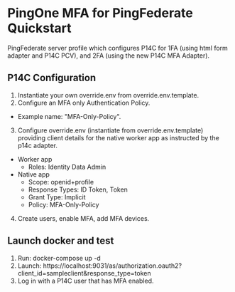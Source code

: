 # PingOne MFA for PingFederate Quickstart

PingFederate server profile which configures P14C for 1FA (using html form adapter and P14C PCV), and 2FA (using the new P14C MFA Adapter).

## P14C Configuration
1. Instantiate your own override.env from override.env.template.
2. Configure an MFA only Authentication Policy.
  - Example name: "MFA-Only-Policy".
3. Configure override.env (instantiate from override.env.template) providing client details for the native worker app as instructed by the p14c adapter.
  - Worker app
    - Roles: Identity Data Admin
  - Native app
    - Scope: openid+profile
    - Response Types: ID Token, Token
    - Grant Type: Implicit
    - Policy: MFA-Only-Policy
4. Create users, enable MFA, add MFA devices.

## Launch docker and test

1. Run: docker-compose up -d
2. Launch: https://localhost:9031/as/authorization.oauth2?client_id=sampleclient&response_type=token
3. Log in with a P14C user that has MFA enabled.
